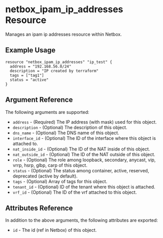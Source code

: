 # netbox\_ipam\_ip\_addresses Resource

Manages an ipam ip addresses resource within Netbox.

## Example Usage

```hcl
resource "netbox_ipam_ip_addresses" "ip_test" {
  address = "192.168.56.0/24"
  description = "IP created by terraform"
  tags = ["tag1"]
  status = "active"
}
```

## Argument Reference

The following arguments are supported:
* ``address`` - (Required) The IP address (with mask) used for this object.
* ``description`` - (Optional) The description of this object.
* ``dns_name`` - (Optional) The DNS name of this object.
* ``interface_id`` - (Optional) The ID of the interface where this object is attached to.
* ``nat_inside_id`` - (Optional) The ID of the NAT inside of this object.
* ``nat_outside_id`` - (Optional) The ID of the NAT outside of this object.
* ``role`` - (Optional) The role among loopback, secondary, anycast, vip, vrrp, hsrp, glbp, carp of this object.
* ``status`` - (Optional) The status among container, active, reserved, deprecated (active by default).
* ``tags`` - (Optional) Array of tags for this object.
* ``tenant_id`` - (Optional) ID of the tenant where this object is attached.
* ``vrf_id`` - (Optional) The ID of the vrf attached to this object.

## Attributes Reference

In addition to the above arguments, the following attributes are exported:
* ``id`` - The id (ref in Netbox) of this object.

